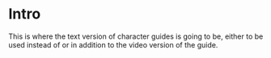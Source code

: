 # Intro

This is where the text version of character guides is going to be, either to be used instead of or in addition to the video version of the guide.
